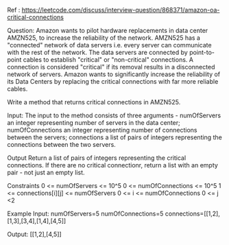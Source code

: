 Ref : https://leetcode.com/discuss/interview-question/868371/amazon-oa-critical-connections

Question:
Amazon wants to pilot hardware replacements in data center AMZN525, to increase the reliability of the network. AMZN525 has a "connected" network of data servers i.e. every server can communicate with the rest of the network. The data servers are connected by point-to-point cables to establish "critical" or "non-critical" connections. A connection is considered "critical" if its removal results in a disconnected network of servers. Amazon wants to significantly increase the reliability of its Data Centers by replacing the critical connections with far more reliable cables.

Write a method that returns critical connections in AMZN525.

Input:
The input to the method consists of three arguments -
numOfServers an integer representing number of servers in the data center;
numOfConnections an integer representing number of connections between the servers;
connections a list of pairs of integers representing the connections between the two servers.

Output
Return a list of pairs of integers representing the critical connections. If there are no critical connectionr, return a list with an empty pair - not just an empty list.

Constraints
0 <= numOfServers <= 10^5
0 <= numOfConnections <= 10^5
1 <= connections[i][j] <= numOfServers
0 <= i <= numOfConnections
0 <= j <2

Example
Input:
numOfServers=5
numOfConnections=5
connections=[[1,2],[1,3],[3,4],[1,4],[4,5]]

Output:
[[1,2],[4,5]]